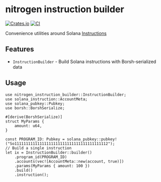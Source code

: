 # nitrogen instruction builder

[![Crates.io](https://img.shields.io/crates/v/nitrogen-instruction-builder.svg)](https://crates.io/crates/nitrogen-instruction-builder)
[![CI](https://github.com/CarteraMesh/nitrogen/workflows/test/badge.svg)](https://github.com/CarteraMesh/nitrogen/actions)

Convenience utilities around Solana [Instructions](https://docs.rs/solana-instruction/latest/solana_instruction/struct.Instruction.html)

## Features

- `InstructionBuilder` - Build Solana instructions with Borsh-serialized data

## Usage

```rust,no_run
use nitrogen_instruction_builder::InstructionBuilder;
use solana_instruction::AccountMeta;
use solana_pubkey::Pubkey;
use borsh::BorshSerialize;

#[derive(BorshSerialize)]
struct MyParams {
    amount: u64,
}

const PROGRAM_ID: Pubkey = solana_pubkey::pubkey!("So11111111111111111111111111111111111111112");
// Build a single instruction
let ix = InstructionBuilder::builder()
    .program_id(PROGRAM_ID)
    .accounts(vec![AccountMeta::new(account, true)])
    .params(MyParams { amount: 100 })
    .build()
    .instruction();

```
